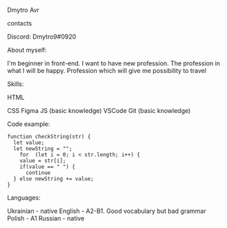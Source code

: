  Dmytro Avr

 contacts

Discord: Dmytro9#0920

 About myself:

I'm beginner in front-end. I want to have new profession. The profession in what I will be happy.
Profession which will give me possibility to travel

 Skills:

HTML

CSS
Figma
JS (basic knowledge)
VSCode
Git (basic knowledge)

 Code example:

```
function checkString(str) {
  let value;
  let newString = "";
    for  (let i = 0; i < str.length; i++) {
    value = str[i];
    if(value == " ") {
      continue
  } else newString += value;
}
```

 Languages:

Ukrainian - native
English - A2-B1. Good vocabulary but bad grammar
Polish - A1
Russian - native

